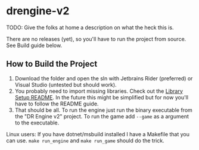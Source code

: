 # drengine-v2

TODO: Give the folks at home a description on what the heck this is.

There are no releases (yet), so you'll have to run the project from source. See Build guide below.

## How to Build the Project

1. Download the folder and open the sln with Jetbrains Rider (preferred) or Visual Studio (untested but should work).
2. You probably need to import missing libraries. Check out the [Library Setup README](https://github.com/adrisj7/drengine-v2/blob/main/GameEngine/libs/README.md).
In the future this might be simplified but for now you'll have to follow the README guide.
3. That should be all. To run the engine just run the binary executable from the "DR Engine v2" project. To run the game add `--game` as a argument to the executable.

Linux users: If you have dotnet/msbuild installed I have a Makefile that you can use. `make run_engine` and `make run_game` should do the trick.
